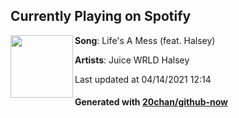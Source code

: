 ## Currently Playing on Spotify

[<img align="left" width="100" src="https://i.scdn.co/image/ab67616d00001e025059100e732e6e17b9adbf09">](https://open.spotify.com/album/3rt9CHTA1UdpNZRqEtlPbl)

**Song**: Life's A Mess (feat. Halsey)

**Artists**: Juice WRLD Halsey

Last updated at 04/14/2021 12:14

#### Generated with [20chan/github-now](https://github.com/20chan/github-now)